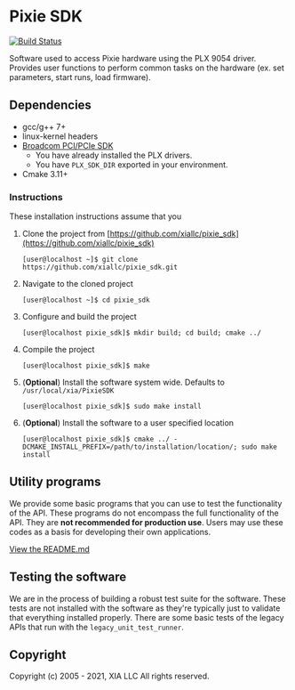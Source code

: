 # Pixie SDK

[![Build Status](https://travis-ci.com/xiallc/pixie_sdk.svg?branch=master)](https://travis-ci.com/xiallc/pixie_sdk)

Software used to access Pixie hardware using the PLX 9054 driver. Provides user functions to perform
common tasks on the hardware (ex. set parameters, start runs, load firmware).

## Dependencies

* gcc/g++ 7+
* linux-kernel headers
* [Broadcom PCI/PCIe SDK](https://github.com/xiallc/broadcom_pci_pcie_sdk)
    * You have already installed the PLX drivers.
    * You have `PLX_SDK_DIR` exported in your environment.
* Cmake 3.11+

### Instructions

These installation instructions assume that you

1. Clone the project from [https://github.com/xiallc/pixie_sdk](https://github.com/xiallc/pixie_sdk)
   ```shell script
   [user@localhost ~]$ git clone https://github.com/xiallc/pixie_sdk.git
   ```
2. Navigate to the cloned project
   ```shell script
   [user@localhost ~]$ cd pixie_sdk
   ```
3. Configure and build the project
   ```shell script
   [user@localhost pixie_sdk]$ mkdir build; cd build; cmake ../
   ```
4. Compile the project
   ```shell
   [user@localhost pixie_sdk]$ make
   ```
5. (**Optional**) Install the software system wide. Defaults to `/usr/local/xia/PixieSDK`
   ```shell script
   [user@localhost pixie_sdk]$ sudo make install
   ```
6. (**Optional**) Install the software to a user specified location
   ```shell script
   [user@localhost pixie_sdk]$ cmake ../ -DCMAKE_INSTALL_PREFIX=/path/to/installation/location/; sudo make install
   ```

## Utility programs

We provide some basic programs that you can use to test the functionality of the API. These programs
do not encompass the full functionality of the API. They are **not recommended for production use**.
Users may use these codes as a basis for developing their own applications.

[View the README.md](https://github.com/xiallc/pixie_sdk/blob/master/utilities/README.md)

## Testing the software

We are in the process of building a robust test suite for the software. These tests are not
installed with the software as they're typically just to validate that everything installed
properly. There are some basic tests of the legacy APIs that run with the `legacy_unit_test_runner`.

## Copyright

Copyright (c) 2005 - 2021, XIA LLC All rights reserved.
